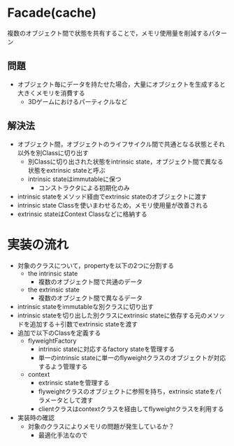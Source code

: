 # Facade(cache)
複数のオブジェクト間で状態を共有することで，メモリ使用量を削減するパターン

## 問題
- オブジェクト毎にデータを持たせた場合，大量にオブジェクトを生成すると大きくメモリを消費する
    - 3Dゲームにおけるパーティクルなど

## 解決法
- オブジェクト間，オブジェクトのライフサイクル間で共通となる状態とそれ以外を別Classに切り出す
    - 別Classに切り出された状態をintrinsic state，オブジェクト間で異なる状態をextrinsic stateと呼ぶ
    - intrinsic stateはimmutableに保つ
        - コンストラクタによる初期化のみ
- intrinsic stateをメソッド経由でextrinsic stateのオブジェクトに渡す
- intrinsic state Classを使いまわせるため，メモリ使用量が改善される
- extrinsic stateはContext Classなどに格納する

# 実装の流れ
- 対象のクラスについて，propertyを以下の2つに分割する
    - the intrinsic state
        - 複数のオブジェクト間で共通のデータ
    - the extrinsic state
        - 複数のオブジェクト間で異なるデータ
- intrinsic stateをimmutableな別クラスに切り出す
- intrinsic stateを切り出した別クラスにextrinsic stateに依存する元のメソッドを追加する＋引数でextrinsic stateを渡す
- 追加で以下のClassを定義する
    - flyweightFactory
        - intrinsic stateに対応するfactory stateを管理する
        - 単一のintrinsic stateに単一のflyweightクラスのオブジェクトが対応するよう管理する
    - context
        - extrinsic stateを管理する
        - flyweightクラスのオブジェクトに参照を持ち，extrinsic stateをパラメータとして渡す
        - clientクラスはcontextクラスを経由してflyweightクラスを利用する
- 実装時の確認
    - 対象のクラスによりメモリの問題が発生しているか？
        - 最適化手法なので
